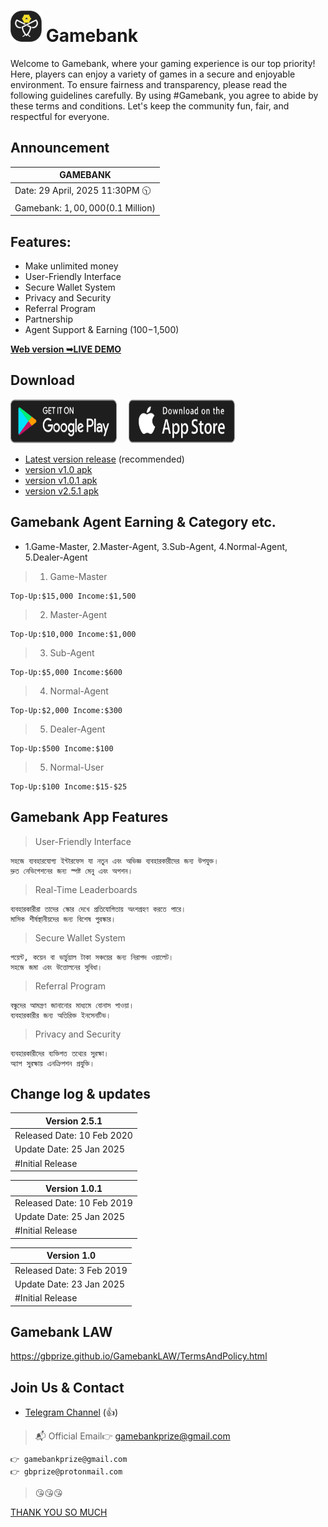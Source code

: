 # <img src="assets/icon_512by512-black.png" width="50" height="50"/> Gamebank
Welcome to Gamebank, where your gaming experience is our top priority! Here, players can enjoy a variety of games in a secure and enjoyable environment. To ensure fairness and transparency, please read the following guidelines carefully. By using #Gamebank, you agree to abide by these terms and conditions. Let's keep the community fun, fair, and respectful for everyone.

## Announcement
| GAMEBANK |
| -------------------------------------------------------------------------------------------------------------------- |
| Date: 29 April, 2025 11:30PM 🕥 |
| Gamebank: $1,00,000 ($0.1 Million) |

## Features:
- Make unlimited money
- User-Friendly Interface
- Secure Wallet System
- Privacy and Security
- Referral Program
- Partnership
- Agent Support & Earning ($100-$1,500)

<a href="https://gbprize.github.io/"><strong>Web version ➥LIVE DEMO</strong></a>

## Download
<a href="https://github.com/gbprize/gamebank/raw/refs/heads/main/software-release/android-release/gamebank-v2.5.1-app-release.apk"><img alt="Get it on Google Play" 
	src="https://github.com/gbprize/gamebank/blob/main/assets/images/badge_play_story_p001_202402.svg" width="170" height="70"></a>
 <a href="#"><img alt="Get it on App Store" 
	src="https://github.com/gbprize/gamebank/blob/main/assets/images/badge_app_store_p001_202401.svg" style="padding-left:15px;" width="170" height="70"></a>

* [Latest version release](https://github.com/gbprize/gamebank/raw/refs/heads/main/software-release/android-release/gamebank-v2.5.1-app-release.apk) (recommended)
* [version v1.0 apk](#)
* [version v1.0.1 apk](#)
* [version v2.5.1 apk](https://github.com/gbprize/gamebank/raw/refs/heads/main/software-release/android-release/gamebank-v2.5.1-app-release.apk)

## Gamebank Agent Earning & Category etc.
- 1.Game-Master, 2.Master-Agent, 3.Sub-Agent, 4.Normal-Agent, 5.Dealer-Agent
> 1. Game-Master
```
Top-Up:$15,000 Income:$1,500
```
> 2. Master-Agent
```
Top-Up:$10,000 Income:$1,000
```
> 3. Sub-Agent
```
Top-Up:$5,000 Income:$600
```
> 4. Normal-Agent
```
Top-Up:$2,000 Income:$300
```
> 5. Dealer-Agent
```
Top-Up:$500 Income:$100
```
> 5. Normal-User
```
Top-Up:$100 Income:$15-$25
```

## Gamebank App Features
> User-Friendly Interface
```
সহজে ব্যবহারযোগ্য ইন্টারফেস যা নতুন এবং অভিজ্ঞ ব্যবহারকারীদের জন্য উপযুক্ত।
দ্রুত নেভিগেশনের জন্য স্পষ্ট মেনু এবং অপশন।
```
> Real-Time Leaderboards
```
ব্যবহারকারীরা তাদের স্কোর দেখে প্রতিযোগিতায় অংশগ্রহণ করতে পারে।
মাসিক শীর্ষস্থানীয়দের জন্য বিশেষ পুরস্কার।
```
> Secure Wallet System
```
পয়েন্ট, কয়েন বা ভার্চুয়াল টাকা সঞ্চয়ের জন্য নিরাপদ ওয়ালেট।
সহজে জমা এবং উত্তোলনের সুবিধা।
```
> Referral Program
```
বন্ধুদের আমন্ত্রণ জানানোর মাধ্যমে বোনাস পাওয়া।
ব্যবহারকারীর জন্য অতিরিক্ত ইনসেনটিভ।
```
> Privacy and Security
```
ব্যবহারকারীদের ব্যক্তিগত তথ্যের সুরক্ষা।
অ্যাপ সুরক্ষায় এনক্রিপশন প্রযুক্তি।
```


## Change log & updates
| Version 2.5.1                         |
| ----------------------------- |
| Released Date: 10 Feb 2020                  |
| Update Date: 25 Jan 2025                  |
| #Initial Release                  |

| Version 1.0.1                         |
| ----------------------------- |
| Released Date: 10 Feb 2019                  |
| Update Date: 25 Jan 2025                  |
| #Initial Release                  |

| Version 1.0                         |
| ----------------------------- |
| Released Date: 3 Feb 2019                  |
| Update Date: 23 Jan 2025                  |
| #Initial Release                  |

## Gamebank LAW
https://gbprize.github.io/GamebankLAW/TermsAndPolicy.html

## Join Us & Contact
* [Telegram Channel](https://t.me/gbprize) (👍)
>📬 Official Email👉 gamebankprize@gmail.com
```
👉 gamebankprize@gmail.com
👉 gbprize@protonmail.com
```

> 😘😘😘

[THANK YOU SO MUCH](https://github.com/gbprize) <br>
